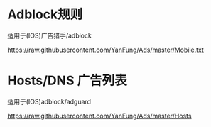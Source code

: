 # Adblock规则

适用于(IOS)广告猎手/adblock

https://raw.githubusercontent.com/YanFung/Ads/master/Mobile.txt

# Hosts/DNS  广告列表

适用于(IOS)adblock/adguard

https://raw.githubusercontent.com/YanFung/Ads/master/Hosts
